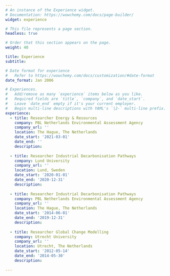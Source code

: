 ```yaml
---
# An instance of the Experience widget.
# Documentation: https://wowchemy.com/docs/page-builder/
widget: experience

# This file represents a page section.
headless: true

# Order that this section appears on the page.
weight: 40

title: Experience
subtitle:

# Date format for experience
#   Refer to https://wowchemy.com/docs/customization/#date-format
date_format: Jan 2006

# Experiences.
#   Add/remove as many `experience` items below as you like.
#   Required fields are `title`, `company`, and `date_start`.
#   Leave `date_end` empty if it's your current employer.
#   Begin multi-line descriptions with YAML's `|2-` multi-line prefix.
experience:
  - title: Researcher Energy & Resources
    company: PBL Netherlands Environmental Assessment Agency
    company_url: ''
    location: The Hague, The Netherlands
    date_start: '2021-03-01'
    date_end: ''
    description: 
        
  - title: Researcher Industrial Decarbonisation Pathways
    company: Lund University
    company_url: ''
    location: Lund, Sweden
    date_start: '2020-01-01'
    date_end: '2020-12-31'
    description: 
    
  - title: Researcher Industrial Decarbonisation Pathways
    company: PBL Netherlands Environmental Assessment Agency
    company_url: ''
    location: The Hague, The Netherlands
    date_start: '2014-06-01'
    date_end: '2019-12-31'
    description:   
        
  - title: Researcher Global Change Modelling
    company: Utrecht University
    company_url: ''
    location: Utrecht, The Netherlands
    date_start: '2012-05-14'
    date_end: '2014-05-30'
    description:   
    
---
```

